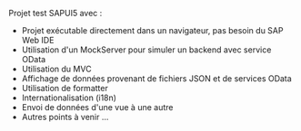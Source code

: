 Projet test SAPUI5 avec :
- Projet exécutable directement dans un navigateur, pas besoin du SAP Web IDE
- Utilisation d'un MockServer pour simuler un backend avec service OData
- Utilisation du MVC
- Affichage de données provenant de fichiers JSON et de services OData
- Utilisation de formatter
- Internationalisation (i18n)
- Envoi de données d'une vue à une autre
- Autres points à venir ...
